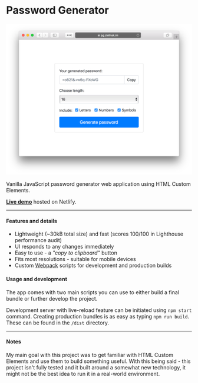# Password Generator

![Project screenshot](https://raw.githubusercontent.com/zielinsm/password-generator/master/capture.png)

Vanilla JavaScript password generator web application using HTML Custom Elements.

**[Live demo](https://pg.zielinsk.im/)** hosted on Netlify.

---

#### Features and details
  - Lightweight (~30kB total size) and fast (scores 100/100 in Lighthouse performance audit)
  - UI responds to any changes immediately
  - Easy to use - a *"copy to clipboard"* button
  - Fits most resolutions - suitable for mobile devices
  - Custom [Webpack](https://webpack.js.org) scripts for development and production builds

#### Usage and development
The app comes with two main scripts you can use to either build a final bundle or further develop the project.

Development server with live-reload feature can be initiated using `npm start` command.
Creating production bundles is as easy as typing `npm run build`. These can be found in the `/dist` directory.

---

#### Notes

My main goal with this project was to get familiar with HTML Custom Elements and use them to build something useful. With this being said - this project isn't fully tested and it built around a somewhat new technology, it might not be the best idea to run it in a real-world environment.